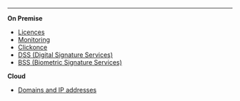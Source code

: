 <!-- markdownlint-disable-next-line first-line-heading 
**Saas**
- [Introduction](introduction)
-->
---

**On Premise**

<!--* [Home](/)-->
* [Licences](/en/license/license)
* [Monitoring](/en/monitor/monitor)
* [Clickonce](/en/clickonce/clickonce)
* [DSS (Digital Signature Services)](/en/dss/installation-guide)
* [BSS (Biometric Signature Services)](/en/bss/installation-guide)

<!--* [Biosigner](/en-us/biosigner)-->

**Cloud**

* [Domains and IP addresses](/en/cloud/ips)
